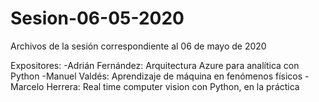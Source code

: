 # Sesion-06-05-2020
Archivos de la sesión correspondiente al 06 de mayo de 2020

Expositores:
-Adrián Fernández: Arquitectura Azure para analítica con Python
-Manuel Valdés: Aprendizaje de máquina en fenómenos físicos
-Marcelo Herrera: Real time computer vision con Python, en la práctica

